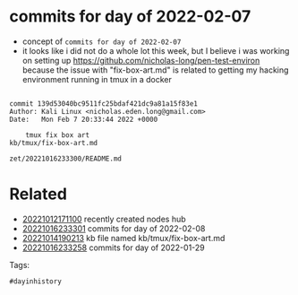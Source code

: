 # commits for day of 2022-02-07

- concept of `commits for day of 2022-02-07`
- it looks like i did not do a whole lot this week, but I believe i was working on setting up https://github.com/nicholas-long/pen-test-environ because the issue with "fix-box-art.md" is related to getting my hacking environment running in tmux in a docker

```

commit 139d53040bc9511fc25bdaf421dc9a81a15f83e1
Author: Kali Linux <nicholas.eden.long@gmail.com>
Date:   Mon Feb 7 20:33:44 2022 +0000

    tmux fix box art
kb/tmux/fix-box-art.md
```

` zet/20221016233300/README.md `

# Related

- [20221012171100](/zet/20221012171100/README.md) recently created nodes hub
- [20221016233301](/zet/20221016233301/README.md) commits for day of 2022-02-08
- [20221014190213](/zet/20221014190213/README.md) kb file named kb/tmux/fix-box-art.md
- [20221016233258](/zet/20221016233258/README.md) commits for day of 2022-01-29

Tags:

    #dayinhistory

